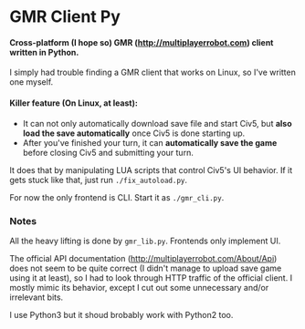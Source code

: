 # GMR Client Py

#### Cross-platform (I hope so) GMR (http://multiplayerrobot.com) client written in Python.

I simply had trouble finding a GMR client that works on Linux, so I've written one myself.

#### Killer feature (On Linux, at least):

* It can not only automatically download save file and start Civ5, but **also load the save automatically** once Civ5 is done starting up.
* After you've finished your turn, it can **automatically save the game** before closing Civ5 and submitting your turn.

It does that by manipulating LUA scripts that control Civ5's UI behavior. If it gets stuck like that, just run `./fix_autoload.py`.

For now the only frontend is CLI. Start it as `./gmr_cli.py`.

### Notes

All the heavy lifting is done by `gmr_lib.py`. Frontends only implement UI.

The official API documentation (http://multiplayerrobot.com/About/Api) does not seem to be quite correct
(I didn't manage to upload save game using it at least), so I had to look through HTTP traffic of the official client.
I mostly mimic its behavior, except I cut out some unnecessary and/or irrelevant bits.

I use Python3 but it shoud brobably work with Python2 too.
